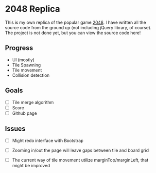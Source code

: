 # 2048 Replica
This is my own replica of the popular game [2048](https://gabrielecirulli.github.io/2048/).
I have written all the source code from the ground up (not including jQuery library, of course).
The project is not done yet, but you can view the source code here!

## Progress
- UI (mostly) 
- Tile Spawning
- Tile movement
- Collision detection 

## Goals
- [ ] Tile merge algorithm
- [ ] Score
- [ ] Github page

## Issues
- [ ] Might redo interface with Bootstrap
- [ ] Zooming in/out the page will leave gaps between tile and board grid
- [ ] The current way of tile movement utilize marginTop/marginLeft, that might be improved

